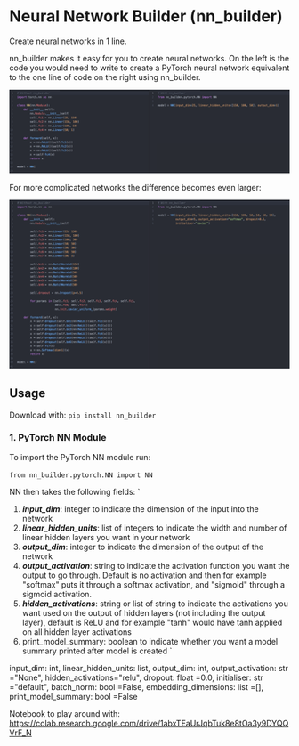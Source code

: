 # Neural Network Builder (nn_builder)

Create neural networks in 1 line.

nn_builder makes it easy for you to create neural networks.  On the left is the code you would need to write to create a 
PyTorch neural network equivalent to the one line of code on the right using nn_builder. 

![Screenshot](miscellaneous/material_for_readme/simple_use_case.png)

For more complicated networks the difference becomes even larger:

![Screenshot](miscellaneous/material_for_readme/more_complicated_use_case.png)


## Usage

Download with: `pip install nn_builder`


### 1. PyTorch NN Module

To import the PyTorch NN module run: 

`from nn_builder.pytorch.NN import NN`

NN then takes the following fields:
`
1. ***input_dim***: integer to indicate the dimension of the input into the network
1. ***linear_hidden_units***: list of integers to indicate the width and number of linear hidden layers you want in your network
1. ***output_dim***: integer to indicate the dimension of the output of the network
1. ***output_activation***: string to indicate the activation function you want the output to go through. Default is no activation 
and then for example "softmax" puts it through a softmax activation, and "sigmoid" through a sigmoid activation.
1. ***hidden_activations***: string or list of string to indicate the activations you want used on the output of hidden layers (not including the output layer),
default is ReLU and for example "tanh" would have tanh applied on all hidden layer activations
1. print_model_summary: boolean to indicate whether you want a model summary printed after model is created
`


input_dim: int, linear_hidden_units: list, output_dim: int, output_activation: str ="None",
                 hidden_activations="relu", dropout: float =0.0, initialiser: str ="default", batch_norm: bool =False,
                 embedding_dimensions: list =[], print_model_summary: bool =False

Notebook to play around with: https://colab.research.google.com/drive/1abxTEaUrJqbTuk8e8tOa3y9DYQQVrF_N

